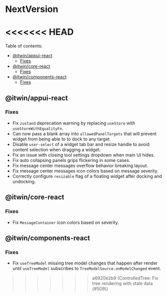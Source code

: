 # NextVersion <!-- omit from toc -->
<<<<<<< HEAD
=======

Table of contents:

- [@itwin/appui-react](#itwinappui-react)
  - [Fixes](#fixes)
- [@itwin/core-react](#itwincore-react)
  - [Fixes](#fixes-1)
- [@itwin/components-react](#itwincomponents-react)
  - [Fixes](#fixes-2)

## @itwin/appui-react

### Fixes

- Fix `zustand` deprecation warning by replacing `useStore` with `useStoreWithEqualityFn`.
- Can now pass a blank array into `allowedPanelTargets` that will prevent widget from being able to to dock to any target.
- Disable `user-select` of a widget tab bar and resize handle to avoid content selection when dragging a widget.
- Fix an issue with closing tool settings dropdown when main UI hides.
- Fix auto collapsing panels grips flickering in some cases.
- Fix message center messages overflow behavior breaking layout.
- Fix message center messages icon colors based on message severity.
- Correctly configure `resizable` flag of a floating widget after docking and undocking.

## @itwin/core-react

### Fixes

- Fix `MessageContainer` icon colors based on severity.

## @itwin/components-react

### Fixes

- Fix `useTreeModel` missing tree model changes that happen after render until `useTreeModel` subscribes to `TreeModelSource.onModelChanged` event.
>>>>>>> a6920e2b9 (ControlledTree: Fix tree rendering with stale data (#509))
